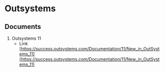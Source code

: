 # Outsystems

## Documents
1. Outsystems 11
    - Link [https://success.outsystems.com/Documentation/11/New_in_OutSystems_11](https://success.outsystems.com/Documentation/11/New_in_OutSystems_11)